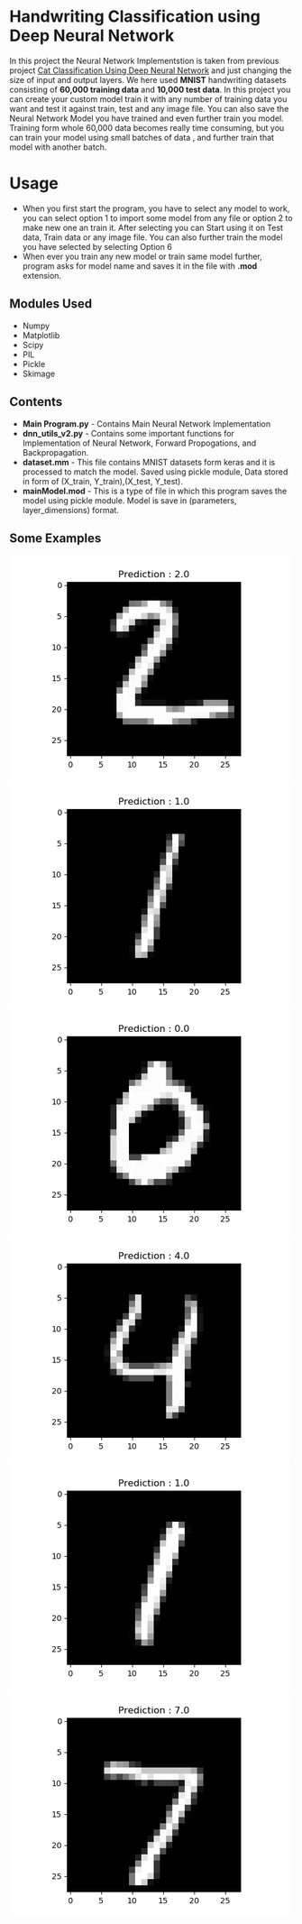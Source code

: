 # Handwriting Classification using Deep Neural Network

In this project the Neural Network Implementstion is taken from previous project [Cat Classification Using Deep Neural Network](https://github.com/jimmyahalpara/Machine-and-Deep-Learning/tree/master/Cat%20Classification%20with%20Deep%20Neural%20Network) and just changing the size of input and output layers. We here used **MNIST** handwriting datasets consisting of **60,000 training data** and **10,000 test data**. 
In this project you can create your custom model train it with any number of training data you want and test it against train, test and any image file. You can also save the Neural Network Model you have trained and even further train you model. Training form whole 60,000 data becomes really time consuming, but you can train your model using small batches of data , and further train that model with another batch. 

# Usage

* When you first start the program, you have to select any model to work, you can select option 1 to import some model from any file or option 2 to make new one an train it. After selecting you can Start using it on Test data, Train data or any image file. You can also further train the model you have selected by selecting Option 6
* When ever you train any new model or train same model further, program asks for model name and saves it in the file with **.mod** extension. 

## Modules Used 

* Numpy
* Matplotlib
* Scipy
* PIL
* Pickle
* Skimage

## Contents

* **Main Program.py** - Contains Main Neural Network Implementation
* **dnn_utils_v2.py** - Contains some important functions for Implementation of Neural Network, Forward Propogations, and Backpropagation.
* **dataset.mm** - This file contains MNIST datasets form keras and it is processed to match the model. Saved using pickle module, Data stored in form of (X_train, Y_train),(X_test, Y_test).
* **mainModel.mod** - This is a type of file in which this program saves the model using pickle module. Model is save in (parameters, layer_dimensions) format.

## Some Examples

![Fig1](images/Figure_1.png)
![FIg2](images/Figure_2.png)
![Fig2](images/Figure_3.png)
![Fig3](images/Figure_5.png)
![FIg4](images/Figure_6.png)
![FIg4](images/img.png)
